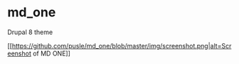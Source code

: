 # md_one
Drupal 8 theme

[[https://github.com/pusle/md_one/blob/master/img/screenshot.png|alt=Screenshot of MD ONE]]
